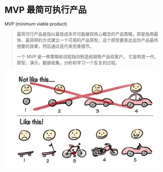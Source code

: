 # MVP 最简可执行产品

MVP (minimum viable product)

> 最简可行产品是指以最低成本尽可能展现核心概念的产品策略，即是指用最快、最简明的方式建立一个可用的产品原型，这个原型要表达出你产品最终想要的效果，然后通过迭代来完善细节。  
>
> 一个 MVP 是一种策略和流程指向制造和销售产品给客户。 它是构思一代，原型，演示，数据收集，分析和学习一个反复的过程。

![mvp](/media/mvp.png)
